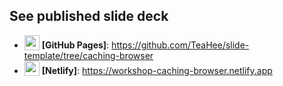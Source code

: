 ## See published slide deck

- <img src="https://icongr.am/octicons/mark-github.svg" width="24" height="24" valign="bottom" /> **[GitHub Pages]**: https://github.com/TeaHee/slide-template/tree/caching-browser
- <img src="https://icongr.am/simple/netlify.svg?colored" width="24" height="24" valign="bottom" /> **[Netlify]**: https://workshop-caching-browser.netlify.app
